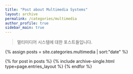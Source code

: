 ```yaml
---
title: "Post about Multimedia Systems"
layout: archive
permalink: /categories/multimedia
author_profile: true
sidebar_main: true
---
```

> 멀티미디어 시스템에 대한 포스트들입니다.

{% assign posts = site.categories.multimedia | sort:"date" %}

{% for post in posts %}
  {% include archive-single.html type=page.entries_layout %}
{% endfor %}
